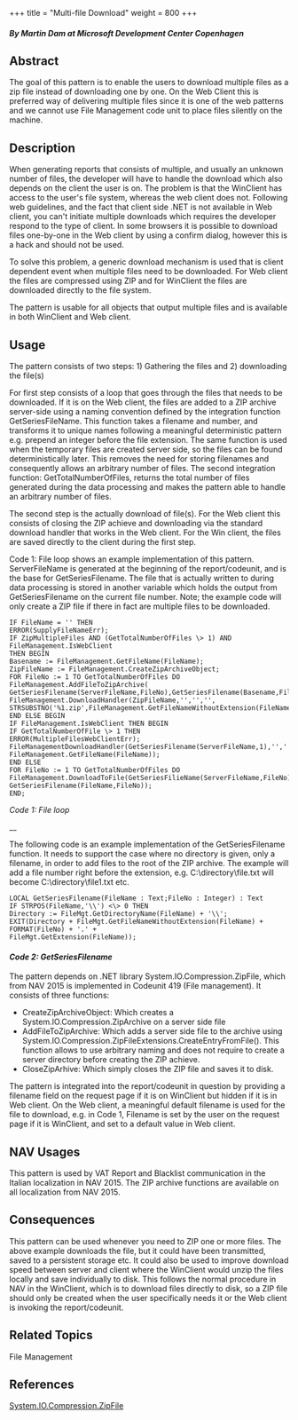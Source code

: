 +++
title = "Multi-file Download"
weight = 800
+++
#### _By Martin Dam at Microsoft Development Center Copenhagen_

## Abstract

The goal of this pattern is to enable the users to download multiple files as a zip file instead of downloading one by one. On the Web Client this is preferred way of delivering multiple files since it is one of the web patterns and we cannot use File Management code unit to place files silently on the machine.

## Description

When generating reports that consists of multiple, and usually an unknown number of files, the developer will have to handle the download which also depends on the client the user is on. The problem is that the WinClient has access to the user's file system, whereas the web client does not. Following web guidelines, and the fact that client side .NET is not available in Web client, you can't initiate multiple downloads which requires the developer respond to the type of client. In some browsers it is possible to download files one-by-one in the Web client by using a confirm dialog, however this is a hack and should not be used.

To solve this problem, a generic download mechanism is used that is client dependent event when multiple files need to be downloaded. For Web client the files are compressed using ZIP and for WinClient the files are downloaded directly to the file system.

The pattern is usable for all objects that output multiple files and is available in both WinClient and Web client.

## Usage

The pattern consists of two steps: 1) Gathering the files and 2) downloading the file(s)

For first step consists of a loop that goes through the files that needs to be downloaded. If it is on the Web client, the files are added to a ZIP archive server-side using a naming convention defined by the integration function GetSeriesFileName. This function takes a filename and number, and transforms it to unique names following a meaningful deterministic pattern e.g. prepend an integer before the file extension. The same function is used when the temporary files are created server side, so the files can be found deterministically later. This removes the need for storing filenames and consequently allows an arbitrary number of files. The second integration function: GetTotalNumberOfFiles, returns the total number of files generated during the data processing and makes the pattern able to handle an arbitrary number of files.

The second step is the actually download of file(s). For the Web client this consists of closing the ZIP achieve and downloading via the standard download handler that works in the Web client. For the Win client, the files are saved directly to the client during the first step.

Code 1: File loop shows an example implementation of this pattern. ServerFileName is generated at the beginning of the report/codeunit, and is the base for GetSeriesFilename. The file that is actually written to during data processing is stored in another variable which holds the output from GetSeriesFilename on the current file number. Note; the example code will only create a ZIP file if there in fact are multiple files to be downloaded. 

    IF FileName = '' THEN
    ERROR(SupplyFileNameErr);
    IF ZipMultipleFiles AND (GetTotalNumberOfFiles \> 1) AND FileManagement.IsWebClient
    THEN BEGIN
    Basename := FileManagement.GetFileName(FileName);
    ZipFileName := FileManagement.CreateZipArchiveObject;
    FOR FileNo := 1 TO GetTotalNumberOfFiles DO
    FileManagement.AddFileToZipArchive(
    GetSeriesFilename(ServerFileName,FileNo),GetSeriesFilename(Basename,FileNo));
    FileManagement.DownloadHandler(ZipFileName,'','','',
    STRSUBSTNO('%1.zip',FileManagement.GetFileNameWithoutExtension(FileName)))
    END ELSE BEGIN
    IF FileManagement.IsWebClient THEN BEGIN
    IF GetTotalNumberOfFile \> 1 THEN
    ERROR(MultipleFilesWebClientErr);
    FileManagementDownloadHandler(GetSeriesFilename(ServerFileName,1),'','','',
    FileManagement.GetFileName(FileName));
    END ELSE
    FOR FileNo := 1 TO GetTotalNumberOfFiles DO
    FileManagement.DownloadToFile(GetSeriesFilieName(ServerFileName,FileNo),
    GetSeriesFilename(FileName,FileNo));
    END; 

_Code 1: File loop_

__

The following code is an example implementation of the GetSeriesFilename function. It needs to support the case where no directory is given, only a filename, in order to add files to the root of the ZIP archive. The example will add a file number right before the extension, e.g. C:\\directory\\file.txt will become C:\\directory\\file1.txt etc. 

    LOCAL GetSeriesFilename(FileName : Text;FileNo : Integer) : Text
    IF STRPOS(FileName,'\\') <\> 0 THEN
    Directory := FileMgt.GetDirectoryName(FileName) + '\\';
    EXIT(Directory + FileMgt.GetFileNameWithoutExtension(FileName) + FORMAT(FileNo) + '.' +   
    FileMgt.GetExtension(FileName));

#### _Code 2: GetSeriesFilename_

The pattern depends on .NET library System.IO.Compression.ZipFile, which from NAV 2015 is implemented in Codeunit 419 (File management). It consists of three functions:

* CreateZipArchiveObject: Which creates a System.IO.Compression.ZipArchive on a server side file
* AddFileToZipArchive: Which adds a server side file to the archive using System.IO.Compression.ZipFileExtensions.CreateEntryFromFile(). This function allows to use arbitrary naming and does not require to create a server directory before creating the ZIP achieve.
* CloseZipArhive: Which simply closes the ZIP file and saves it to disk.

The pattern is integrated into the report/codeunit in question by providing a filename field on the request page if it is on WinClient but hidden if it is in Web client. On the Web client, a meaningful default filename is used for the file to download, e.g. in Code 1, Filename is set by the user on the request page if it is WinClient, and set to a default value in Web client. 

## NAV Usages

This pattern is used by VAT Report and Blacklist communication in the Italian localization in NAV 2015\. The ZIP archive functions are available on all localization from NAV 2015\.

## Consequences

This pattern can be used whenever you need to ZIP one or more files. The above example downloads the file, but it could have been transmitted, saved to a persistent storage etc. It could also be used to improve download speed between server and client where the WinClient would unzip the files locally and save individually to disk. This follows the normal procedure in NAV in the WinClient, which is to download files directly to disk, so a ZIP file should only be created when the user specifically needs it or the Web client is invoking the report/codeunit.

## Related Topics

File Management 

## References

[System.IO.Compression.ZipFile][anchor0]



[anchor0]: http://msdn.microsoft.com/en-us/library/vstudio/system.io.compression.zipfile

